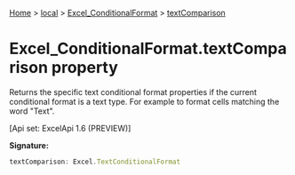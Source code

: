 [Home](./index) &gt; [local](local.md) &gt; [Excel\_ConditionalFormat](local.excel_conditionalformat.md) &gt; [textComparison](local.excel_conditionalformat.textcomparison.md)

# Excel\_ConditionalFormat.textComparison property

Returns the specific text conditional format properties if the current conditional format is a text type. For example to format cells matching the word "Text". 

 \[Api set: ExcelApi 1.6 (PREVIEW)\]

**Signature:**
```javascript
textComparison: Excel.TextConditionalFormat
```
